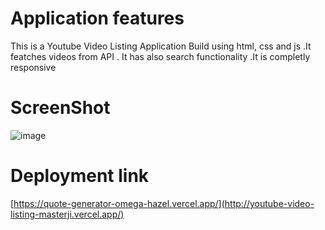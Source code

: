 #   Application features

This is a Youtube Video Listing  Application Build using html, css and js .It featches videos from API . It has also search functionality .It is completly responsive


# ScreenShot
![image](https://github.com/user-attachments/assets/eefabeba-88e1-4e06-b1f0-f88a10d233fa)



# Deployment link
 [https://quote-generator-omega-hazel.vercel.app/](http://youtube-video-listing-masterji.vercel.app/)
